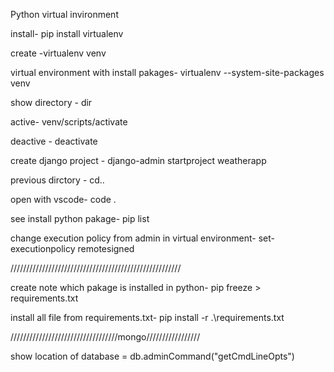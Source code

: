 Python virtual invironment



install- pip install virtualenv

create -virtualenv venv

virtual environment with install pakages-  virtualenv --system-site-packages venv



show directory - dir

active- venv/scripts/activate

deactive - deactivate

create django project - django-admin startproject weatherapp

previous dirctory - cd..

open with vscode- code .



see install python pakage- pip list

change execution policy from admin in virtual environment- set-executionpolicy remotesigned

//////////////////////////////////////////////////////

create note which pakage is installed in python- pip freeze > requirements.txt

install all file from requirements.txt- pip install -r .\requirements.txt



//////////////////////////////////mongo/////////////////

show location of database = db.adminCommand("getCmdLineOpts")
